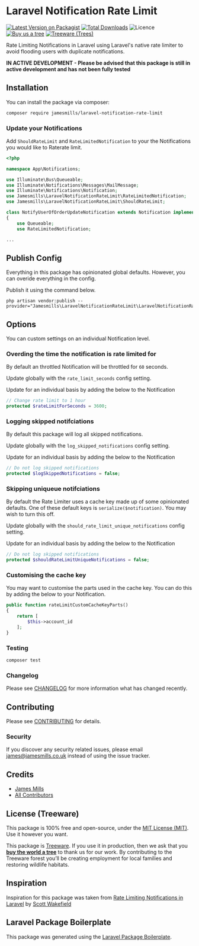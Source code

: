 # Laravel Notification Rate Limit

[![Latest Version on Packagist](https://img.shields.io/packagist/v/jamesmills/laravel-notification-rate-limit.svg?style=flat-square)](https://packagist.org/packages/jamesmills/laravel-notification-rate-limit)
[![Total Downloads](https://img.shields.io/packagist/dt/jamesmills/laravel-notification-rate-limit.svg?style=flat-square)](https://packagist.org/packages/jamesmills/laravel-notification-rate-limit)
![Licence](https://img.shields.io/packagist/l/jamesmills/laravel-notification-rate-limit.svg?style=flat-square)
[![Buy us a tree](https://img.shields.io/badge/treeware-%F0%9F%8C%B3-lightgreen?style=flat-square)](https://plant.treeware.earth/jamesmills/laravel-notification-rate-limit)
[![Treeware (Trees)](https://img.shields.io/treeware/trees/jamesmills/laravel-notification-rate-limit?style=flat-square)](https://plant.treeware.earth/jamesmills/laravel-notification-rate-limit)

Rate Limiting Notifications in Laravel using Laravel's native rate limiter to avoid flooding users with duplicate notifications.

**IN ACTIVE DEVELOPMENT - Please be advised that this package is still in active development and has not been fully tested**

## Installation

You can install the package via composer:

```bash
composer require jamesmills/laravel-notification-rate-limit
```

### Update your Notifications
    
Add `ShouldRateLimit` and `RateLimitedNotification` to your the Notifications you would like to Raterate limit.

```php
<?php

namespace App\Notifications;

use Illuminate\Bus\Queueable;
use Illuminate\Notifications\Messages\MailMessage;
use Illuminate\Notifications\Notification;
use Jamesmills\LaravelNotificationRateLimit\RateLimitedNotification;
use Jamesmills\LaravelNotificationRateLimit\ShouldRateLimit;

class NotifyUserOfOrderUpdateNotification extends Notification implements ShouldRateLimit
{
    use Queueable;
    use RateLimitedNotification;

...
```

## Publish Config
    
Everything in this package has opinionated global defaults. However, you can overide everything in the config. 
    
Publish it using the command below.

```
php artisan vendor:publish --provider="Jamesmills\LaravelNotificationRateLimit\LaravelNotificationRateLimitServiceProvider"
```
    
## Options
    
You can custom settings on an individual Notification level.

### Overding the time the notification is rate limited for 

By default an throttled Notification will be throttled for `60` seconds. 
    
Update globally with the `rate_limit_seconds` config setting.

Update for an individual basis by adding the below to the Notification
    
``` php
// Change rate limit to 1 hour
protected $rateLimitForSeconds = 3600;
```
    
### Logging skipped notifciations

By default this package will log all skipped notifications.
    
Update globally with the `log_skipped_notifications` config setting.
    
Update for an individual basis by adding the below to the Notification
    
```php
// Do not log skipped notifications
protected $logSkippedNotifications = false;
```
    
### Skipping uniqueue notifciations

By default the Rate Limiter uses a cache key made up of some opinionated defaults. One of these default keys is `serialize($notification)`. You may wish to turn this off. 

Update globally with the `should_rate_limit_unique_notifications` config setting.

Update for an individual basis by adding the below to the Notification
    
```php
// Do not log skipped notifications
protected $shouldRateLimitUniqueNotifications = false;
```

### Customising the cache key

You may want to customise the parts used in the cache key. You can do this by adding the below to your Notification.

```php
public function rateLimitCustomCacheKeyParts()
{
    return [
        $this->account_id
    ];
}
```
    

### Testing

``` bash
composer test
```

### Changelog

Please see [CHANGELOG](CHANGELOG.md) for more information what has changed recently.

## Contributing

Please see [CONTRIBUTING](CONTRIBUTING.md) for details.

### Security

If you discover any security related issues, please email james@jamesmills.co.uk instead of using the issue tracker.

## Credits

- [James Mills](https://github.com/jamesmills)
- [All Contributors](../../contributors)

## License (Treeware)

This package is 100% free and open-source, under the [MIT License (MIT)](LICENSE.md). Use it however you want.

This package is [Treeware](https://treeware.earth). If you use it in production, then we ask that you [**buy the world a tree**](https://plant.treeware.earth/jamesmills/laravel-notification-rate-limit) to thank us for our work. By contributing to the Treeware forest you’ll be creating employment for local families and restoring wildlife habitats.

## Inspiration

Inspiration for this package was taken from [Rate Limiting Notifications in Laravel](https://scottwakefield.co.uk/journal/rate-limiting-notifications-in-laravel/) by [Scott Wakefield](https://twitter.com/scottpwakefield)
    
## Laravel Package Boilerplate

This package was generated using the [Laravel Package Boilerplate](https://laravelpackageboilerplate.com).
